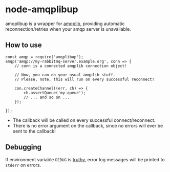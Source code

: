 # node-amqplibup

amqplibup is a wrapper for [amqplib](https://www.npmjs.com/package/amqplib), providing automatic reconnection/retries when your amqp server is unavailable.

## How to use

	const amqp = require('amqplibup');
	amqp('amqp://my-rabbitmq-server.example.org', conn => {
		// conn is a connected amqplib connection object!

		// Now, you can do your usual amqplib stuff.
		// Please, note, this will run on every successful reconnect!

		con.createChannel((err, ch) => {
			ch.assertQueue('my-queue');
			// ... and so on ...
		});

	});

* The callback will be called on every successful connect/reconnect.
* There is no error argument on the callback, since no errors will ever be
  sent to the callback!

## Debugging

If environment variable `DEBUG` is
[truthy](https://developer.mozilla.org/en/docs/Glossary/Truthy),
error log messages will be printed to `stderr` on errors.

